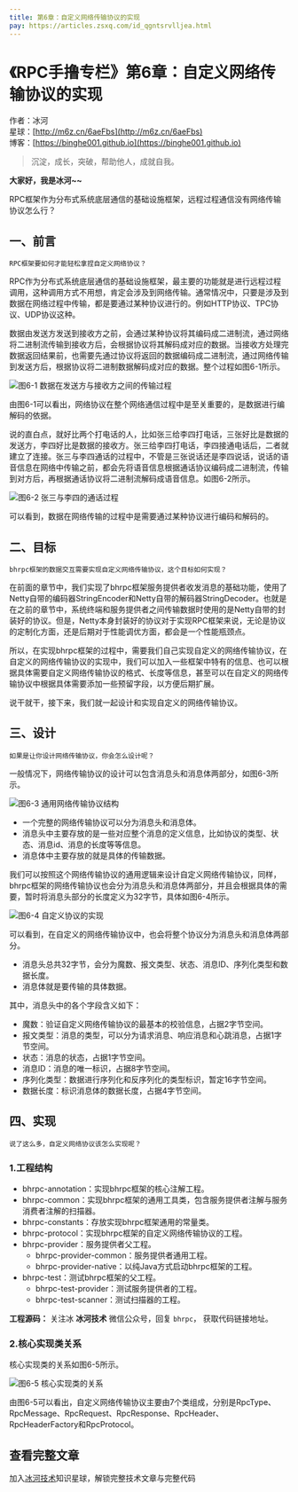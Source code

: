 ```yaml
---
title: 第6章：自定义网络传输协议的实现
pay: https://articles.zsxq.com/id_qgntsrvlljea.html
---
```


# 《RPC手撸专栏》第6章：自定义网络传输协议的实现

作者：冰河
<br/>星球：[http://m6z.cn/6aeFbs](http://m6z.cn/6aeFbs)
<br/>博客：[https://binghe001.github.io](https://binghe001.github.io)

> 沉淀，成长，突破，帮助他人，成就自我。

**大家好，我是冰河~~**

RPC框架作为分布式系统底层通信的基础设施框架，远程过程通信没有网络传输协议怎么行？

## 一、前言

`RPC框架要如何才能轻松拿捏自定义网络协议？`

RPC作为分布式系统底层通信的基础设施框架，最主要的功能就是进行远程过程调用，这种调用方式不用想，肯定会涉及到网络传输。通常情况中，只要是涉及到数据在网络过程中传输，都是要通过某种协议进行的。例如HTTP协议、TPC协议、UDP协议这种。

数据由发送方发送到接收方之前，会通过某种协议将其编码成二进制流，通过网络将二进制流传输到接收方后，会根据协议将其解码成对应的数据。当接收方处理完数据返回结果前，也需要先通过协议将返回的数据编码成二进制流，通过网络传输到发送方后，根据协议将二进制数据解码成对应的数据。整个过程如图6-1所示。

![图6-1 数据在发送方与接收方之间的传输过程](https://binghe001.github.io/assets/images/middleware/rpc/rpc-2022-09-30-001.png)

由图6-1可以看出，网络协议在整个网络通信过程中是至关重要的，是数据进行编解码的依据。

说的直白点，就好比两个打电话的人，比如张三给李四打电话，三张好比是数据的发送方，李四好比是数据的接收方。张三给李四打电话，李四接通电话后，二者就建立了连接。张三与李四通话的过程中，不管是三张说话还是李四说话，说话的语音信息在网络中传输之前，都会先将语音信息根据通话协议编码成二进制流，传输到对方后，再根据通话协议将二进制流解码成语音信息。如图6-2所示。

![图6-2 张三与李四的通话过程](https://binghe001.github.io/assets/images/middleware/rpc/rpc-2022-09-30-002.png)

可以看到，数据在网络传输的过程中是需要通过某种协议进行编码和解码的。

## 二、目标

`bhrpc框架的数据交互需要实现自定义网络传输协议，这个目标如何实现？`

在前面的章节中，我们实现了bhrpc框架服务提供者收发消息的基础功能，使用了Netty自带的编码器StringEncoder和Netty自带的解码器StringDecoder。也就是在之前的章节中，系统终端和服务提供者之间传输数据时使用的是Netty自带的封装好的协议。但是，Netty本身封装好的协议对于实现RPC框架来说，无论是协议的定制化方面，还是后期对于性能调优方面，都会是一个性能瓶颈点。

所以，在实现bhrpc框架的过程中，需要我们自己实现自定义的网络传输协议，在自定义的网络传输协议的实现中，我们可以加入一些框架中特有的信息、也可以根据具体需要自定义网络传输协议的格式、长度等信息，甚至可以在自定义的网络传输协议中根据具体需要添加一些预留字段，以方便后期扩展。

说干就干，接下来，我们就一起设计和实现自定义的网络传输协议。

## 三、设计

`如果是让你设计网络传输协议，你会怎么设计呢？`

一般情况下，网络传输协议的设计可以包含消息头和消息体两部分，如图6-3所示。

![图6-3 通用网络传输协议结构](https://binghe001.github.io/assets/images/middleware/rpc/rpc-2022-09-30-003.png)

* 一个完整的网络传输协议可以分为消息头和消息体。
* 消息头中主要存放的是一些对应整个消息的定义信息，比如协议的类型、状态、消息id、消息的长度等等信息。
* 消息体中主要存放的就是具体的传输数据。

我们可以按照这个网络传输协议的通用逻辑来设计自定义网络传输协议，同样，bhrpc框架的网络传输协议也会分为消息头和消息体两部分，并且会根据具体的需要，暂时将消息头部分的长度定义为32字节，具体如图6-4所示。

![图6-4 自定义协议的实现](https://binghe001.github.io/assets/images/middleware/rpc/rpc-2022-09-30-004.png)

可以看到，在自定义的网络传输协议中，也会将整个协议分为消息头和消息体两部分。

* 消息头总共32字节，会分为魔数、报文类型、状态、消息ID、序列化类型和数据长度。
* 消息体就是要传输的具体数据。

其中，消息头中的各个字段含义如下：

* 魔数：验证自定义网络传输协议的最基本的校验信息，占据2字节空间。
* 报文类型：消息的类型，可以分为请求消息、响应消息和心跳消息，占据1字节空间。
* 状态：消息的状态，占据1字节空间。
* 消息ID：消息的唯一标识，占据8字节空间。
* 序列化类型：数据进行序列化和反序列化的类型标识，暂定16字节空间。
* 数据长度：标识消息体的数据长度，占据4字节空间。

## 四、实现

`说了这么多，自定义网络协议该怎么实现呢？`

### 1.工程结构

* bhrpc-annotation：实现bhrpc框架的核心注解工程。
* bhrpc-common：实现bhrpc框架的通用工具类，包含服务提供者注解与服务消费者注解的扫描器。
* bhrpc-constants：存放实现bhrpc框架通用的常量类。
* bhrpc-protocol：实现bhrpc框架的自定义网络传输协议的工程。
* bhrpc-provider：服务提供者父工程。
  - bhrpc-provider-common：服务提供者通用工程。
  - bhrpc-provider-native：以纯Java方式启动bhrpc框架的工程。
* bhrpc-test：测试bhrpc框架的父工程。
  - bhrpc-test-provider：测试服务提供者的工程。
  - bhrpc-test-scanner：测试扫描器的工程。

**工程源码：** 关注冰 **冰河技术** 微信公众号，回复 `bhrpc`， 获取代码链接地址。

### 2.核心实现类关系

核心实现类的关系如图6-5所示。

![图6-5 核心实现类的关系](https://binghe001.github.io/assets/images/middleware/rpc/rpc-2022-09-30-005.png)

由图6-5可以看出，自定义网络传输协议主要由7个类组成，分别是RpcType、RpcMessage、RpcRequest、RpcResponse、RpcHeader、RpcHeaderFactory和RpcProtocol。

## 查看完整文章

加入[冰河技术](http://m6z.cn/6aeFbs)知识星球，解锁完整技术文章与完整代码
